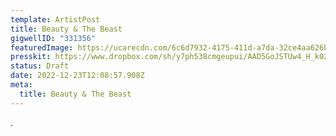 ```yaml
---
template: ArtistPost
title: Beauty & The Beast
gigwellID: "331356"
featuredImage: https://ucarecdn.com/6c6d7932-4175-411d-a7da-32ce4aa626b7/
presskit: https://www.dropbox.com/sh/y7ph538cmgeupui/AAD5GoJSTUw4_H_k02Lb6SA7a?dl=0
status: Draft
date: 2022-12-23T12:08:57.908Z
meta:
  title: Beauty & The Beast
---
```

.